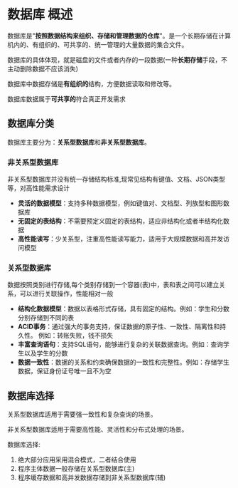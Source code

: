 # 数据库 概述

数据库是"**按照数据结构来组织、存储和管理数据的仓库**"。是一个长期存储在计算机内的、有组织的、可共享的、统一管理的大量数据的集合文件。

数据库的具体体现，就是磁盘的文件或者内存的一段数据(一种**长期存储**手段，不主动删除数据不应该消失)

数据库中数据存储是**有组织的**结构，方便数据读取和修改等。

数据库数据属于**可共享的**符合真正开发需求

## 数据库分类

数据库主要分为：**关系型数据库**和**非关系型数据库**。

### 非关系型数据库

非关系型数据库并没有统一存储结构标准,现常见结构有键值、文档、JSON类型等，对高性能需求设计

- **灵活的数据模型**：支持多种数据模型，例如键值对、文档型、列族型和图形数据库
- **无固定的表结构**：不需要预定义固定的表结构，适应非结构化或者半结构化数据
- **高性能读写**：少关系型，注重高性能读写能力，适用于大规模数据和高并发访问模型

### 关系型数据库

数据按照类别进行存储,每个类别存储到一个容器(表)中，表和表之间可以建立关系，可以进行关联操作，性能相对一般

- **结构化数据模型**：数据以表格形式存储，具有固定的结构。例如：学生和分数分别存储到不同的表
- **ACID事务**：通过强大的事务支持，保证数据的原子性、一致性、隔离性和持久性。 例如：转账失败，钱不损失
- **丰富查询语句**：支持SQL语句，能够进行复杂的关联数据查询。例如：查询学生以及学生的分数
- **数据一致性**：数据的关系和约束确保数据的一致性和完整性。例如：存储学生数据，保证身份证号唯一且不为空

## 数据库选择

关系型数据库适用于需要强一致性和复杂查询的场景。

非关系型数据库适用于需要高性能、灵活性和分布式处理的场景。

数据库选择:    

1. 绝大部分应用采用混合模式，二者结合使用     
2. 程序主体数据一般存储在关系型数据库(主)     
3. 程序缓存数据和高并发数据存储到非关系型数据库(辅)